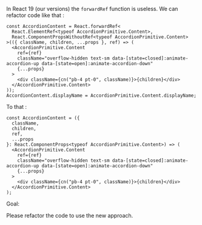 In React 19 (our versions) the `forwardRef` function is useless. We can refactor code like that :

```tsx
const AccordionContent = React.forwardRef<
  React.ElementRef<typeof AccordionPrimitive.Content>,
  React.ComponentPropsWithoutRef<typeof AccordionPrimitive.Content>
>(({ className, children, ...props }, ref) => (
  <AccordionPrimitive.Content
    ref={ref}
    className="overflow-hidden text-sm data-[state=closed]:animate-accordion-up data-[state=open]:animate-accordion-down"
    {...props}
  >
    <div className={cn("pb-4 pt-0", className)}>{children}</div>
  </AccordionPrimitive.Content>
));
AccordionContent.displayName = AccordionPrimitive.Content.displayName;
```

To that :

```tsx
const AccordionContent = ({
  className,
  children,
  ref,
  ...props
}: React.ComponentProps<typeof AccordionPrimitive.Content>) => (
  <AccordionPrimitive.Content
    ref={ref}
    className="overflow-hidden text-sm data-[state=closed]:animate-accordion-up data-[state=open]:animate-accordion-down"
    {...props}
  >
    <div className={cn("pb-4 pt-0", className)}>{children}</div>
  </AccordionPrimitive.Content>
);
```

Goal:

Please refactor the code to use the new approach.
